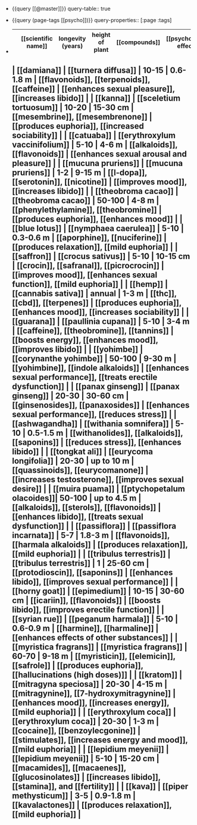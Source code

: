 - {{query [[@master]]}}
  query-table:: true
- {{query (page-tags [[psycho]])}}
  query-properties:: [:page :tags]
- |  | [[scientific name]]       | longevity (years)     | height of plant    | [[compounds]]                                   | [[psychoactive effect]]                              |
  |---------------------|------------------------|-----------------------|--------------------|---------------------------------------------|----------------------------------------------
  
  
  | [[damiana]]             | [[turnera diffusa]]        | 10-15                 | 0.6-1.8 m          | [[flavonoids]], [[terpenoids]], [[caffeine]]            | [[enhances sexual pleasure]], [[increases libido]]       |
  | [[kanna]]               | [[sceletium tortuosum]]    | 10-20                 | 15-30 cm           | [[mesembrine]], [[mesembrenone]]                    | [[produces euphoria]], [[increased sociability]]         |
  | [[catuaba]]             | [[erythroxylum vaccinifolium]]   | 5-10                  | 4-6 m              | [[alkaloids]], [[flavonoids]]                       | [[enhances sexual arousal and pleasure]]             |
  | [[mucuna pruriens]]     | [[mucuna pruriens]] | 1-2                   | 9-15 m             | [[l-dopa]], [[serotonin]], [[nicotine]]                 | [[improves mood]], [[increases libido]]                  |
  | [[theobroma cacao]]               | [[theobroma cacao]]        | 50-100                | 4-8 m              | [[phenylethylamine]], [[theobromine]]         | [[produces euphoria]], [[enhances mood]]                 |
  | [[blue lotus]]          | [[nymphaea caerulea]]      | 5-10                  | 0.3-0.6 m          | [[aporphine]], [[nuciferine]]                       | [[produces relaxation]], [[mild euphoria]]               |
  | [[saffron]]             | [[crocus sativus]]         | 5-10                  | 10-15 cm           | [[crocin]], [[safranal]], [[picrocrocin]]               | [[improves mood]], [[enhances sexual function]], [[mild euphoria]] |
  | [[hemp]]                | [[cannabis sativa]]        | annual                | 1-3 m              | [[thc]], [[cbd]], [[terpenes]]                          | [[produces euphoria]], [[enhances mood]], [[increases sociability]] |
  | [[guarana]] | [[paullinia cupana]]       | 5-10                  | 3-4 m              | [[caffeine]], [[theobromine]], [[tannins]]              | [[boosts energy]], [[enhances mood]], [[improves libido]]    |
  | [[yohimbe]]             | [[corynanthe yohimbe]]  | 50-100                | 9-30 m             | [[yohimbine]], [[indole alkaloids]]                 | [[enhances sexual performance]], [[treats erectile dysfunction]] |
  | [[panax ginseng]]             | [[panax ginseng]]          | 20-30                 | 30-60 cm           | [[ginsenosides]], [[panaxosides]]                   | [[enhances sexual performance]], [[reduces stress]]      |
  | [[ashwagandha]]         | [[withania somnifera]]     | 5-10                  | 0.5-1.5 m          | [[withanolides]], [[alkaloids]], [[saponins]]           | [[reduces stress]], [[enhances libido]]                  |
  | [[tongkat ali]]         | [[eurycoma longifolia]]    | 20-30                 | up to 10 m         | [[quassinoids]], [[eurycomanone]]                   | [[increases testosterone]], [[improves sexual desire]]   |
  | [[muira puama]]         | [[ptychopetalum olacoides]]| 50-100                | up to 4.5 m        | [[alkaloids]], [[sterols]], [[flavonoids]]              | [[enhances libido]], [[treats sexual dysfunction]]       |
  | [[passiflora]]       | [[passiflora incarnata]]   | 5-7                   | 1.8-3 m            | [[flavonoids]], [[harmala alkaloids]]               | [[produces relaxation]], [[mild euphoria]]               |
  | [[tribulus terrestris]] | [[tribulus terrestris]]    | 1                     | 25-60 cm           | [[protodioscin]], [[saponins]]                      | [[enhances libido]], [[improves sexual performance]]     |
  | [[horny goat]]     | [[epimedium]]              | 10-15                 | 30-60 cm           | [[icariin]], [[flavonoids]]                         | [[boosts libido]], [[improves erectile function]]        |
  | [[syrian rue]]          | [[peganum harmala]]        | 5-10                  | 0.6-0.9 m          | [[harmine]], [[harmaline]]      | [[enhances effects of other substances]]             |
  | [[myristica fragrans]]              | [[myristica fragrans]]     | 60-70                 | 9-18 m             | [[myristicin]], [[elemicin]], [[safrole]]               | [[produces euphoria]], [[hallucinations (high doses)]]   |
  | [[kratom]]              | [[mitragyna speciosa]]     | 20-30                 | 4-15 m             | [[mitragynine]], [[7-hydroxymitragynine]]           | [[enhances mood]], [[increases energy]], [[mild euphoria]]   |
  | [[erythroxylum coca]]                | [[erythroxylum coca]]      | 20-30                 | 1-3 m              | [[cocaine]], [[benzoylecgonine]]                    | [[stimulates]], [[increases energy and mood]], [[mild euphoria]] |
  | [[lepidium meyenii]]                | [[lepidium meyenii]]       | 5-10                  | 15-20 cm           | [[macamides]], [[macaenes]], [[glucosinolates]]         | [[increases libido]], [[stamina]], and [[fertility]]         |
  | [[kava]]                | [[piper methysticum]]      | 3-5                   | 0.9-1.8 m          | [[kavalactones]]                                | [[produces relaxation]], [[mild euphoria]]               |
	-